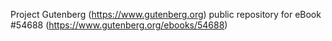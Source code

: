 Project Gutenberg (https://www.gutenberg.org) public repository for
eBook #54688 (https://www.gutenberg.org/ebooks/54688)
